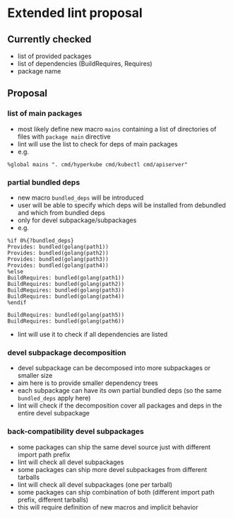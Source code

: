 # Extended lint proposal

## Currently checked

- list of provided packages
- list of dependencies (BuildRequires, Requires)
- package name

## Proposal

### list of main packages

- most likely define new macro ``mains`` containing a list of directories of files with ``package main`` directive
- lint will use the list to check for deps of main packages
- e.g.

```
%global mains ". cmd/hyperkube cmd/kubectl cmd/apiserver"
```

### partial bundled deps

- new macro ``bundled_deps`` will be introduced
- user will be able to specify which deps will be installed from debundled and which from bundled deps
- only for devel subpackage/subpackages
- e.g.

```vim
%if 0%{?bundled_deps}
Provides: bundled(golang(path1))
Provides: bundled(golang(path2))
Provides: bundled(golang(path3))
Provides: bundled(golang(path4))
%else
BuildRequires: bundled(golang(path1))
BuildRequires: bundled(golang(path2))
BuildRequires: bundled(golang(path3))
BuildRequires: bundled(golang(path4))
%endif

BuildRequires: bundled(golang(path5))
BuildRequires: bundled(golang(path6))
```

- lint will use it to check if all dependencies are listed

### devel subpackage decomposition

- devel subpackage can be decomposed into more subpackages or smaller size
- aim here is to provide smaller dependency trees
- each subpackage can have its own partial bundled deps (so the same ``bundled_deps`` apply here)
- lint will check if the decomposition cover all packages and deps in the entire devel subpackage

### back-compatibility devel subpackages

- some packages can ship the same devel source just with different import path prefix
- lint will check all devel subpackages
- some packages can ship more devel subpackages from different tarballs
- lint will check all devel subpackages (one per tarball)
- some packages can ship combination of both (different import path prefix, different tarballs)
- this will require definition of new macros and implicit behavior
